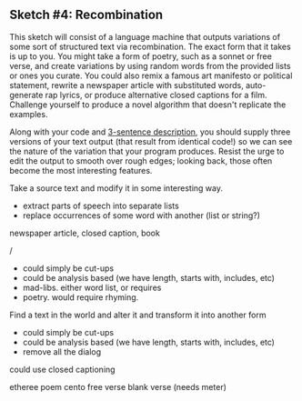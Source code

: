 ## Sketch #4: Recombination

This sketch will consist of a language machine that outputs variations of some sort of structured text via recombination. The exact form that it takes is up to you. You might take a form of poetry, such as a sonnet or free verse, and create variations by using random words from the provided lists or ones you curate. You could also remix a famous art manifesto or political statement, rewrite a newspaper article with substituted words, auto-generate rap lyrics, or produce alternative closed captions for a film. Challenge yourself to produce a novel algorithm that doesn't replicate the examples.


Along with your code and [3-sentence description](../../resources/description_guidelines.md), you should supply three versions of your text output (that result from identical code!) so we can see the nature of the variation that your program produces. Resist the urge to edit the output to smooth over rough edges; looking back, those often become the most interesting features.



Take a source text and modify it in some interesting way.



- extract parts of speech into separate lists
- replace occurrences of some word with another (list or string?)

newspaper article, closed caption, book

/
- could simply be cut-ups
- could be analysis based (we have length, starts with, includes, etc)
- mad-libs. either word list, or requires
- poetry. would require rhyming.


Find a text in the world and alter it
and transform it into another form

- could simply be cut-ups
- could be analysis based (we have length, starts with, includes, etc)
- remove all the dialog

could use closed captioning


etheree poem
cento
free verse
blank verse (needs meter)
